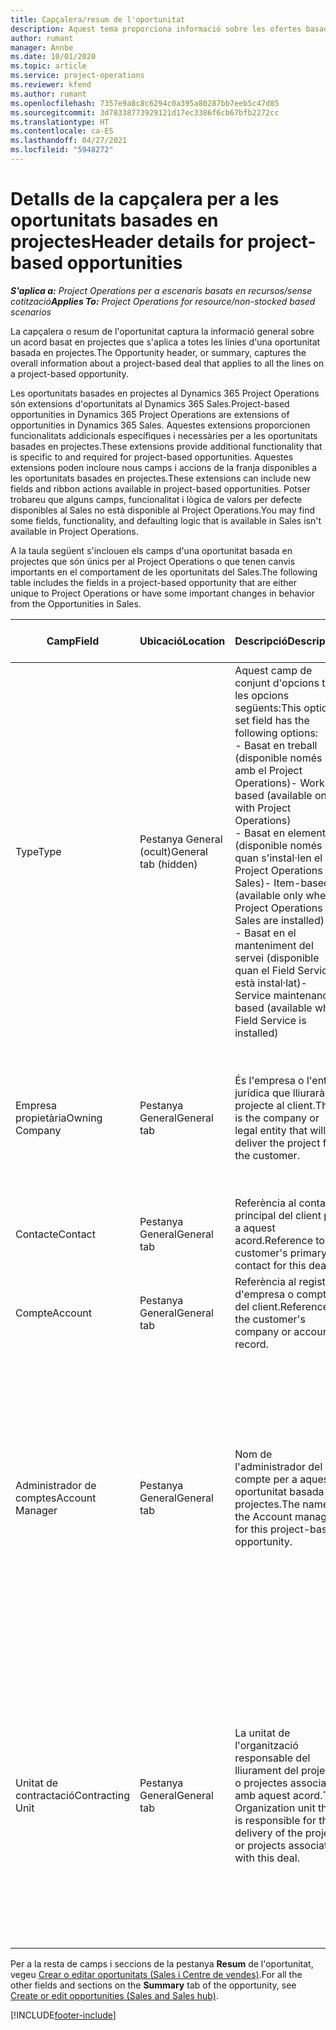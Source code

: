 ```yaml
---
title: Capçalera/resum de l'oportunitat
description: Aquest tema proporciona informació sobre les ofertes basades en el projecte i les línies d'oportunitat basades en el projecte.
author: rumant
manager: Annbe
ms.date: 10/01/2020
ms.topic: article
ms.service: project-operations
ms.reviewer: kfend
ms.author: rumant
ms.openlocfilehash: 7357e9a8c8c6294c0a395a80287bb7eeb5c47d85
ms.sourcegitcommit: 3d78338773929121d17ec3386f6cb67bfb2272cc
ms.translationtype: HT
ms.contentlocale: ca-ES
ms.lasthandoff: 04/27/2021
ms.locfileid: "5948272"
---
```

# <a name="header-details-for-project-based-opportunities"></a><span data-ttu-id="ccd78-103">Detalls de la capçalera per a les oportunitats basades en projectes</span><span class="sxs-lookup"><span data-stu-id="ccd78-103">Header details for project-based opportunities</span></span>

<span data-ttu-id="ccd78-104">_**S'aplica a:** Project Operations per a escenaris basats en recursos/sense cotització_</span><span class="sxs-lookup"><span data-stu-id="ccd78-104">_**Applies To:** Project Operations for resource/non-stocked based scenarios_</span></span>


<span data-ttu-id="ccd78-105">La capçalera o resum de l'oportunitat captura la informació general sobre un acord basat en projectes que s'aplica a totes les línies d'una oportunitat basada en projectes.</span><span class="sxs-lookup"><span data-stu-id="ccd78-105">The Opportunity header, or summary, captures the overall information about a project-based deal that applies to all the lines on a project-based opportunity.</span></span>

<span data-ttu-id="ccd78-106">Les oportunitats basades en projectes al Dynamics 365 Project Operations són extensions d'oportunitats al Dynamics 365 Sales.</span><span class="sxs-lookup"><span data-stu-id="ccd78-106">Project-based opportunities in Dynamics 365 Project Operations are extensions of opportunities in Dynamics 365 Sales.</span></span> <span data-ttu-id="ccd78-107">Aquestes extensions proporcionen funcionalitats addicionals específiques i necessàries per a les oportunitats basades en projectes.</span><span class="sxs-lookup"><span data-stu-id="ccd78-107">These extensions provide additional functionality that is specific to and required for project-based opportunities.</span></span> <span data-ttu-id="ccd78-108">Aquestes extensions poden incloure nous camps i accions de la franja disponibles a les oportunitats basades en projectes.</span><span class="sxs-lookup"><span data-stu-id="ccd78-108">These extensions can include new fields and ribbon actions available in project-based opportunities.</span></span> <span data-ttu-id="ccd78-109">Potser trobareu que alguns camps, funcionalitat i lògica de valors per defecte disponibles al Sales no està disponible al Project Operations.</span><span class="sxs-lookup"><span data-stu-id="ccd78-109">You may find some fields, functionality, and defaulting logic that is available in Sales isn't available in Project Operations.</span></span>

<span data-ttu-id="ccd78-110">A la taula següent s'inclouen els camps d'una oportunitat basada en projectes que són únics per al Project Operations o que tenen canvis importants en el comportament de les oportunitats del Sales.</span><span class="sxs-lookup"><span data-stu-id="ccd78-110">The following table includes the fields in a project-based opportunity that are either unique to Project Operations or have some important changes in behavior from the Opportunities in Sales.</span></span>

| <span data-ttu-id="ccd78-111">**Camp**</span><span class="sxs-lookup"><span data-stu-id="ccd78-111">**Field**</span></span> | <span data-ttu-id="ccd78-112">**Ubicació**</span><span class="sxs-lookup"><span data-stu-id="ccd78-112">**Location**</span></span> | <span data-ttu-id="ccd78-113">**Descripció**</span><span class="sxs-lookup"><span data-stu-id="ccd78-113">**Description**</span></span> | <span data-ttu-id="ccd78-114">**Impacte descendent**</span><span class="sxs-lookup"><span data-stu-id="ccd78-114">**Downstream impact**</span></span> |
| --- | --- | --- | --- |
| <span data-ttu-id="ccd78-115">Type</span><span class="sxs-lookup"><span data-stu-id="ccd78-115">Type</span></span> | <span data-ttu-id="ccd78-116">Pestanya General (ocult)</span><span class="sxs-lookup"><span data-stu-id="ccd78-116">General tab (hidden)</span></span> | <span data-ttu-id="ccd78-117">Aquest camp de conjunt d'opcions té les opcions següents:</span><span class="sxs-lookup"><span data-stu-id="ccd78-117">This option set field has the following options:</span></span></br><span data-ttu-id="ccd78-118">- Basat en treball (disponible només amb el Project Operations)</span><span class="sxs-lookup"><span data-stu-id="ccd78-118">- Work-based (available only with Project Operations)</span></span></br><span data-ttu-id="ccd78-119">- Basat en elements (disponible només quan s'instal·len el Project Operations i el Sales)</span><span class="sxs-lookup"><span data-stu-id="ccd78-119">- Item-based (available only when Project Operations and Sales are installed)</span></span></br><span data-ttu-id="ccd78-120">- Basat en el manteniment del servei (disponible quan el Field Service està instal·lat)</span><span class="sxs-lookup"><span data-stu-id="ccd78-120">- Service maintenance-based (available when Field Service is installed)</span></span> | <span data-ttu-id="ccd78-121">Quan utilitzeu el Project Operations, aquest valor de camp es defineix automàticament com a **Basat en el treball**, que classifica l'oportunitat com a basada en projectes.</span><span class="sxs-lookup"><span data-stu-id="ccd78-121">When you use Project Operations, this field value is automatically set to **Work-based** which classifies the Opportunity as project-based.</span></span> <span data-ttu-id="ccd78-122">Una oportunitat ha d'estar basada en projectes per habilitar totes les extensions i funcionalitats específiques del projecte al procés de venda descendent per a aquest acord.</span><span class="sxs-lookup"><span data-stu-id="ccd78-122">An Opportunity should be project-based to enable all project-specific extensions and functionality in the downstream sales process for this deal.</span></span> |
| <span data-ttu-id="ccd78-123">Empresa propietària</span><span class="sxs-lookup"><span data-stu-id="ccd78-123">Owning Company</span></span> | <span data-ttu-id="ccd78-124">Pestanya General</span><span class="sxs-lookup"><span data-stu-id="ccd78-124">General tab</span></span> | <span data-ttu-id="ccd78-125">És l'empresa o l'entitat jurídica que lliurarà el projecte al client.</span><span class="sxs-lookup"><span data-stu-id="ccd78-125">This is the company or legal entity that will deliver the project for the customer.</span></span> | <span data-ttu-id="ccd78-126">La informació d'aquest camp es copiarà al camp corresponent a l'oferta del projecte que es crea a partir d'aquesta oportunitat.</span><span class="sxs-lookup"><span data-stu-id="ccd78-126">This field information will be copied to the corresponding field on the Project quote that is created from this Opportunity.</span></span> |
| <span data-ttu-id="ccd78-127">Contacte</span><span class="sxs-lookup"><span data-stu-id="ccd78-127">Contact</span></span> | <span data-ttu-id="ccd78-128">Pestanya General</span><span class="sxs-lookup"><span data-stu-id="ccd78-128">General tab</span></span> | <span data-ttu-id="ccd78-129">Referència al contacte principal del client per a aquest acord.</span><span class="sxs-lookup"><span data-stu-id="ccd78-129">Reference to the customer's primary contact for this deal.</span></span> | |
| <span data-ttu-id="ccd78-130">Compte</span><span class="sxs-lookup"><span data-stu-id="ccd78-130">Account</span></span> | <span data-ttu-id="ccd78-131">Pestanya General</span><span class="sxs-lookup"><span data-stu-id="ccd78-131">General tab</span></span> | <span data-ttu-id="ccd78-132">Referència al registre d'empresa o compte del client.</span><span class="sxs-lookup"><span data-stu-id="ccd78-132">Reference to the customer's company or account record.</span></span> | |
| <span data-ttu-id="ccd78-133">Administrador de comptes</span><span class="sxs-lookup"><span data-stu-id="ccd78-133">Account Manager</span></span> | <span data-ttu-id="ccd78-134">Pestanya General</span><span class="sxs-lookup"><span data-stu-id="ccd78-134">General tab</span></span> | <span data-ttu-id="ccd78-135">Nom de l'administrador del compte per a aquesta oportunitat basada en projectes.</span><span class="sxs-lookup"><span data-stu-id="ccd78-135">The name of the Account manager for this project-based opportunity.</span></span> | <span data-ttu-id="ccd78-136">L'administrador del compte s'encarrega d'administrar la relació amb el client per mitjà de la finalització d'aquest projecte.</span><span class="sxs-lookup"><span data-stu-id="ccd78-136">The Account manager is responsible for managing the relationship with the customer through the completion of this project.</span></span> <span data-ttu-id="ccd78-137">En funció del registre de recurs reservable vinculat a l'administrador de comptes, es determina el valor per defecte de la unitat contractant.</span><span class="sxs-lookup"><span data-stu-id="ccd78-137">Based on the bookable resource record tied to the Account manager, the contracting unit is defaulted.</span></span> |
| <span data-ttu-id="ccd78-138">Unitat de contractació</span><span class="sxs-lookup"><span data-stu-id="ccd78-138">Contracting Unit</span></span> | <span data-ttu-id="ccd78-139">Pestanya General</span><span class="sxs-lookup"><span data-stu-id="ccd78-139">General tab</span></span> | <span data-ttu-id="ccd78-140">La unitat de l'organització responsable del lliurament del projecte o projectes associats amb aquest acord.</span><span class="sxs-lookup"><span data-stu-id="ccd78-140">The Organization unit that is responsible for the delivery of the project or projects associated with this deal.</span></span> | <span data-ttu-id="ccd78-141">La unitat de contractació és la divisió de l'empresa que completarà els projectes després d'haver tancat l'acord.</span><span class="sxs-lookup"><span data-stu-id="ccd78-141">The contracting unit is the division of the company that will complete the project(s) after the deal is closed.</span></span> <span data-ttu-id="ccd78-142">Cada unitat de contractació té una moneda, i aquesta moneda s'utilitza per informar dels costos estimats i reals incorreguts durant el projecte.</span><span class="sxs-lookup"><span data-stu-id="ccd78-142">Every contracting unit has a currency, and this currency is used to report estimated and actual costs incurred during the project.</span></span> |

<span data-ttu-id="ccd78-143">Per a la resta de camps i seccions de la pestanya **Resum** de l'oportunitat, vegeu [Crear o editar oportunitats (Sales i Centre de vendes)](/dynamics365/sales-enterprise/create-edit-opportunity-sales).</span><span class="sxs-lookup"><span data-stu-id="ccd78-143">For all the other fields and sections on the **Summary** tab of the opportunity, see [Create or edit opportunities (Sales and Sales hub)](/dynamics365/sales-enterprise/create-edit-opportunity-sales).</span></span>


[!INCLUDE[footer-include](../includes/footer-banner.md)]
